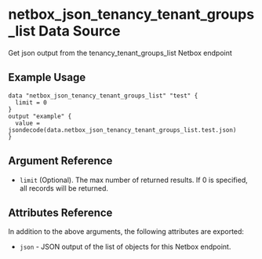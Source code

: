 # netbox\_json\_tenancy\_tenant\_groups\_list Data Source

Get json output from the tenancy_tenant_groups_list Netbox endpoint

## Example Usage

```hcl
data "netbox_json_tenancy_tenant_groups_list" "test" {
  limit = 0
}
output "example" {
  value = jsondecode(data.netbox_json_tenancy_tenant_groups_list.test.json)
}
```

## Argument Reference

* ``limit`` (Optional). The max number of returned results. If 0 is specified, all records will be returned.

## Attributes Reference

In addition to the above arguments, the following attributes are exported:
* ``json`` - JSON output of the list of objects for this Netbox endpoint.

